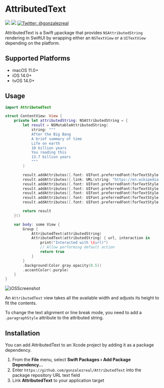 # AttributedText
[![](https://img.shields.io/endpoint?url=https%3A%2F%2Fswiftpackageindex.com%2Fapi%2Fpackages%2Fgonzalezreal%2FAttributedText%2Fbadge%3Ftype%3Dswift-versions)](https://swiftpackageindex.com/gonzalezreal/AttributedText)
[![](https://img.shields.io/endpoint?url=https%3A%2F%2Fswiftpackageindex.com%2Fapi%2Fpackages%2Fgonzalezreal%2FAttributedText%2Fbadge%3Ftype%3Dplatforms)](https://swiftpackageindex.com/gonzalezreal/AttributedText)
[![Twitter: @gonzalezreal](https://img.shields.io/badge/twitter-@gonzalezreal-blue.svg?style=flat)](https://twitter.com/gonzalezreal)

AttributedText is a Swift µpackage that provides `NSAttributedString` rendering in SwiftUI by wrapping either an `NSTextView` or a `UITextView` depending on the platform.

## Supported Platforms

* macOS 11.0+
* iOS 14.0+
* tvOS 14.0+

## Usage
```swift
import AttributedText

struct ContentView: View {
    private let attributedString: NSAttributedString = {
        let result = NSMutableAttributedString(
            string: """
            After the Big Bang
            A brief summary of time
            Life on earth
            10 billion years
            You reading this
            13.7 billion years
            """
        )

        result.addAttributes([.font: UIFont.preferredFont(forTextStyle: .title1)], range: NSRange(location: 0, length: 18))
        result.addAttributes([.link: URL(string: "https://en.wikipedia.org/wiki/Big_Bang")!], range: NSRange(location: 10, length: 8))
        result.addAttributes([.font: UIFont.preferredFont(forTextStyle: .body)], range: NSRange(location: 19, length: 23))
        result.addAttributes([.font: UIFont.preferredFont(forTextStyle: .title2)], range: NSRange(location: 43, length: 13))
        result.addAttributes([.font: UIFont.preferredFont(forTextStyle: .body)], range: NSRange(location: 57, length: 16))
        result.addAttributes([.font: UIFont.preferredFont(forTextStyle: .title2)], range: NSRange(location: 74, length: 16))
        result.addAttributes([.font: UIFont.preferredFont(forTextStyle: .body)], range: NSRange(location: 91, length: 18))

        return result
    }()

    var body: some View {
        Group {
            AttributedText(attributedString)
            AttributedText(attributedString) { url, interaction in
                print("Interacted with \(url)")
                // Allow performing default action
                return true
            }
        }
        .background(Color.gray.opacity(0.5))
        .accentColor(.purple)
    }
}
```

![iOSScreenshot](iOS_screenshot.png)

An `AttributedText` view takes all the available width and adjusts its height to fit the contents.

To change the text alignment or line break mode, you need to add a `.paragraphStyle` attribute to the attributed string.

## Installation
You can add AttributedText to an Xcode project by adding it as a package dependency.
1. From the **File** menu, select **Swift Packages › Add Package Dependency…**
1. Enter `https://github.com/gonzalezreal/AttributedText` into the package repository URL text field
1. Link **AttributedText** to your application target
